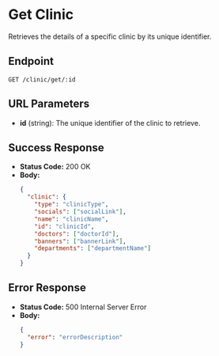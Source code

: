 # Get Clinic

Retrieves the details of a specific clinic by its unique identifier.

## Endpoint

`GET /clinic/get/:id`

## URL Parameters

- **id** (string): The unique identifier of the clinic to retrieve.

## Success Response

- **Status Code:** 200 OK
- **Body:** 
  ```json
  {
    "clinic": {
      "type": "clinicType",
      "socials": ["socialLink"],
      "name": "clinicName",
      "id": "clinicId",
      "doctors": ["doctorId"],
      "banners": ["bannerLink"],
      "departments": ["departmentName"]
    }
  }
  ```

## Error Response

- **Status Code:** 500 Internal Server Error
- **Body:**
  ```json
  {
    "error": "errorDescription"
  }
  ```
